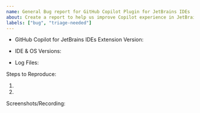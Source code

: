 ```yaml
---
name: General Bug report for GitHub Copilot Plugin for JetBrains IDEs
about: Create a report to help us improve Copilot experience in JetBrains IDEs
labels: ["bug", "triage-needed"]
---
```


<!-- Please search existing issues to avoid creating duplicates -->
<!-- Please attach logs to help us diagnose your issue -->

- GitHub Copilot for JetBrains IDEs Extension Version:
<!-- via Help -> About -> Copy and Close -->
- IDE & OS Versions:
<!-- via Help -> Show Log in Explorer | Finder -> attach idea.log  -->
- Log Files:

Steps to Reproduce:

1.
2.

Screenshots/Recording:
